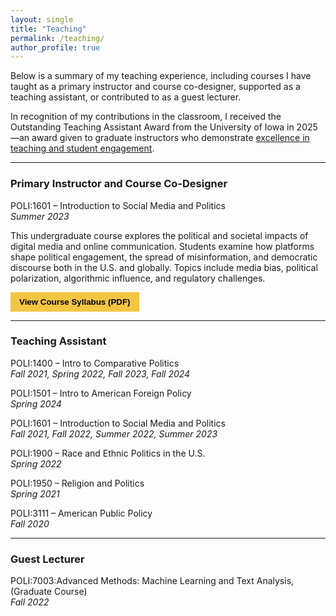 ```yaml
---
layout: single
title: "Teaching"
permalink: /teaching/
author_profile: true
---
```


Below is a summary of my teaching experience, including courses I have taught as a primary instructor and course co-designer, supported as a teaching assistant, or contributed to as a guest lecturer.

In recognition of my contributions in the classroom, I received the Outstanding Teaching Assistant Award from the University of Iowa in 2025—an award given to graduate instructors who demonstrate [excellence in teaching and student engagement](https://cot.org.uiowa.edu/teaching-awards/outstanding-teaching-assistant-awards#accordion-item-326-0).

---
### Primary Instructor and Course Co-Designer

POLI:1601 – Introduction to Social Media and Politics
<br>
  _Summer 2023_

This undergraduate course explores the political and societal impacts of digital media and online communication. Students examine how platforms shape political engagement, the spread of misinformation, and democratic discourse both in the U.S. and globally. Topics include media bias, political polarization, algorithmic influence, and regulatory challenges.

<a href="/POLI_1601_Summer2023.pdf" target="_blank">
  <button style="background-color:#f4c542; border:none; padding:8px 14px; font-weight:bold; cursor:pointer;">
    View Course Syllabus (PDF)
  </button>
</a>

---

### Teaching Assistant

POLI:1400 – Intro to Comparative Politics
<br>
  _Fall 2021, Spring 2022, Fall 2023, Fall 2024_

POLI:1501 – Intro to American Foreign Policy
<br>
  _Spring 2024_

POLI:1601 – Introduction to Social Media and Politics
<br>
  _Fall 2021, Fall 2022, Summer 2022, Summer 2023_

POLI:1900 – Race and Ethnic Politics in the U.S.
<br>
  _Spring 2022_

POLI:1950 – Religion and Politics
<br>
  _Spring 2021_

POLI:3111 – American Public Policy
<br>
  _Fall 2020_

---
### Guest Lecturer

POLI:7003:Advanced Methods: Machine Learning and Text Analysis, (Graduate Course)
<br>
  _Fall 2022_
